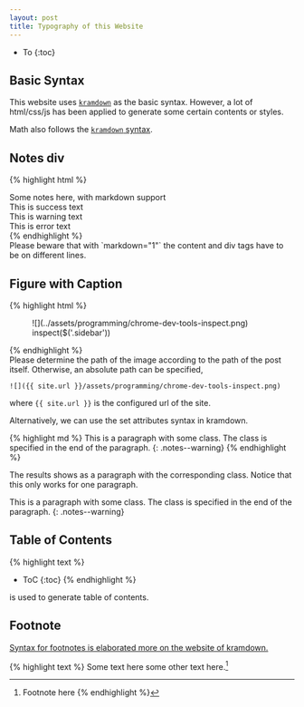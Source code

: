 ```yaml
---
layout: post
title: Typography of this Website
---
```


* To
{:toc}

## Basic Syntax

This website uses [`kramdown`](http://kramdown.gettalong.org) as the basic syntax. However, a lot of html/css/js has been applied to generate some certain contents or styles.

Math also follows the [`kramdown` syntax](http://kramdown.gettalong.org/syntax.html#math-blocks).

## Notes div

{% highlight html %}
<div class="notes--info" markdown="1">
Some notes here, with markdown support
</div>

<div class="notes--success" markdown="1">
This is success text
</div>

<div class="notes--warning" markdown="1">
This is warning text
</div>

<div class="notes--error" markdown="1">
This is error text
</div>
{% endhighlight %}

<div class="notes--info" markdown="1">
Please beware that with `markdown="1"` the content and div tags have to be on different lines.
</div>


## Figure with Caption

{% highlight html %}
<figure markdown="1">
![](../assets/programming/chrome-dev-tools-inspect.png)
<figcaption>
inspect($('.sidebar'))
</figcaption>
</figure>
{% endhighlight %}


<div class="notes--info" markdown="1">
Please determine the path of the image according to the path of the post itself. Otherwise, an absolute path can be specified,

```
![]({{ site.url }}/assets/programming/chrome-dev-tools-inspect.png)
```

where `{{ site.url }}` is the configured url of the site.
</div>

Alternatively, we can use the set attributes syntax in kramdown.

{% highlight md %}
This is a paragraph with some class. The class is specified in the end of the paragraph.
{: .notes--warning}
{% endhighlight %}

The results shows as a paragraph with the corresponding class. Notice that this only works for one paragraph.

This is a paragraph with some class. The class is specified in the end of the paragraph.
{: .notes--warning}


## Table of Contents


{% highlight text %}
* ToC
{:toc}
{% endhighlight %}

is used to generate table of contents.


## Footnote

[Syntax for footnotes is elaborated more on the website of kramdown.](http://kramdown.gettalong.org/syntax.html#footnotes)

{% highlight text %}
Some text here some other text here.[^1]

[^1]: Footnote here
{% endhighlight %}